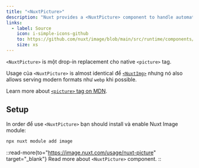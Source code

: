 ```yaml
---
title: "<NuxtPicture>"
description: "Nuxt provides a <NuxtPicture> component to handle automatic image optimization."
links:
  - label: Source
    icon: i-simple-icons-github
    to: https://github.com/nuxt/image/blob/main/src/runtime/components/NuxtPicture.vue
    size: xs
---
```


`<NuxtPicture>` is một drop-in replacement cho native `<picture>` tag.

Usage của `<NuxtPicture>` is almost identical để [`<NuxtImg>`](/docs/api/components/nuxt-img) nhưng nó also allows serving modern formats như `webp` khi possible.

Learn more about [`<picture>` tag on MDN](https://developer.mozilla.org/en-US/docs/Web/HTML/Element/picture).

## Setup

In order để use `<NuxtPicture>` bạn should install và enable Nuxt Image module:

```bash [Terminal]
npx nuxt module add image
```

::read-more{to="https://image.nuxt.com/usage/nuxt-picture" target="_blank"}
Read more about `<NuxtPicture>` component.
::
